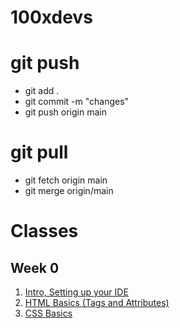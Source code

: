 # 100xdevs 

# git push
- git add .
- git commit -m "changes"
- git push origin main

# git pull
- git fetch origin main
- git merge origin/main

# Classes
## Week 0
1. [Intro, Setting up your IDE](https://app.100xdevs.com/courses/3/1/3)
2. [HTML Basics (Tags and Attributes)](https://app.100xdevs.com/courses/3/1/4)
3. [CSS Basics](https://app.100xdevs.com/courses/3/1/5)
